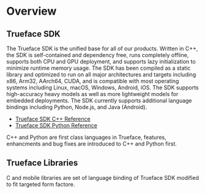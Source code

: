# Overview

## Trueface SDK
The Trueface SDK is the unified base for all of our products. Written in C++, the SDK is self-contained and dependency free, runs completely offline, supports both CPU and GPU deployment, and supports lazy initialization to minimize runtime memory usage. The SDK has been compiled as a static library and optimized to run on all major architectures and targets including x86, Arm32, AArch64, CUDA, and is compatible with most operating systems including Linux, macOS, Windows, Android, iOS. The SDK supports high-accuracy heavy models as well as more lightweight models for embedded deployments. The SDK currently supports additional language bindings including Python, Node.js, and Java (Android).

- [Trueface SDK C++ Reference](https://reference.trueface.ai/cpp/master/latest/index.html)
- [Trueface SDK Python Reference](https://reference.trueface.ai/cpp/master/latest/py/index.html)

C++ and Python are first class languages in Trueface, features, enhancments and bug fixes are introduced to C++ and Python first.

## Trueface Libraries

C and mobile libraries are set of language binding of Trueface SDK modified to fit targeted form factore.
